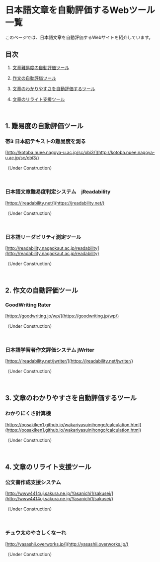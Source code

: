 # 日本語文章を自動評価するWebツール一覧


このページでは、日本語文章を自動評価するWebサイトを紹介しています。 

## 目次

1. [文章難易度の自動評価ツール](#難易度の自動評価ツール)

2. [作文の自動評価ツール](#作文の自動評価ツール)

3. [文章のわかりやすさを自動評価するツール](#文章のわかりやすさを自動評価するツール)

4. [文章のリライト支援ツール](#文章のリライト支援ツール)

<br>

## 1. 難易度の自動評価ツール<a id="難易度の自動評価ツール"></a>

### 帯3	日本語テキストの難易度を測る

[http://kotoba.nuee.nagoya-u.ac.jp/sc/obi3/](http://kotoba.nuee.nagoya-u.ac.jp/sc/obi3/)

（Under Construction）

<br>

### 日本語文章難易度判定システム　jReadability

[https://jreadability.net/](https://jreadability.net/)

（Under Construction）

<br>

### 日本語リーダビリティ測定ツール
[http://readability.nagaokaut.ac.jp/readability](http://readability.nagaokaut.ac.jp/readability)

（Under Construction）

<br>

## 2. 作文の自動評価ツール<a id="作文の自動評価ツール"></a>

### GoodWriting Rater
[https://goodwriting.jp/wp/](https://goodwriting.jp/wp/)

（Under Construction）

<br>

### 日本語学習者作文評価システム jWriter
[https://jreadability.net/jwriter/](https://jreadability.net/jwriter/)

（Under Construction）

<br>

## 3. 文章のわかりやすさを自動評価するツール<a id="文章のわかりやすさを自動評価するツール"></a>

### わかりにくさ計算機
[https://oosakiken1.github.io/wakariyasuinihongo/calculation.html](https://oosakiken1.github.io/wakariyasuinihongo/calculation.html)

（Under Construction）

<br>

## 4. 文章のリライト支援ツール<a id="文章のリライト支援ツール"></a>

### 公文書作成支援システム
[http://www4414uj.sakura.ne.jp/Yasanichi1/sakusei/](http://www4414uj.sakura.ne.jp/Yasanichi1/sakusei/)

（Under Construction）

<br>

### チュウ太のやさしくなーれ
[http://yasashii.overworks.jp/](http://yasashii.overworks.jp/)

（Under Construction）

<br>

